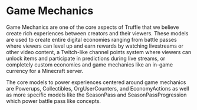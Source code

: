 # Game Mechanics

Game Mechanics are one of the core aspects of Truffle that we believe create rich experiences between creators and their viewers. These models are used to create entire digital economies ranging from battle passes where viewers can level up and earn rewards by watching livestreams or other video content, a Twitch-like channel points system where viewers can unlock items and participate in predictions during live streams, or completely custom economies and game mechanics like an in-game currency for a Minecraft server.

The core models to power experiences centered around game mechanics are Powerups, Collectibles, OrgUserCounters, and EconomyActions as well as more specific models like the SeasonPass and SeasonPassProgression which power battle pass like concepts.
